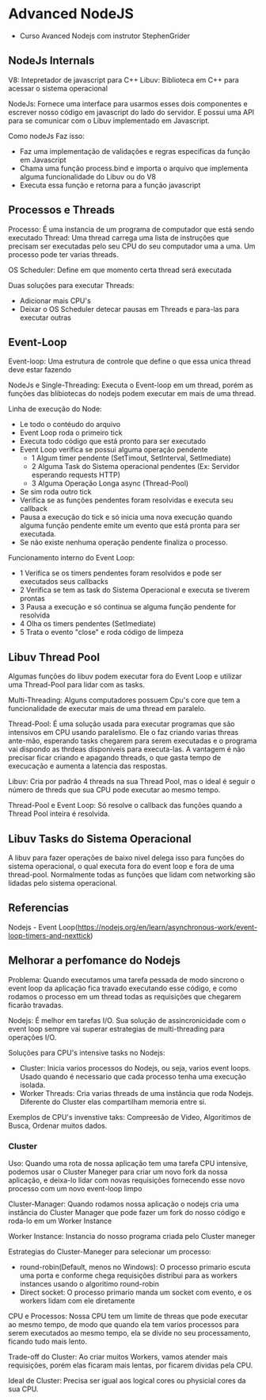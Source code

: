 # Advanced NodeJS

- Curso Avanced Nodejs com instrutor StephenGrider

## NodeJs Internals

V8: Intepretador de javascript para C++
Libuv: Biblioteca em C++ para acessar o sistema operacional

NodeJs: Fornece uma interface para usarmos esses dois componentes e escrever nosso código em javascript do lado do servidor. E possui uma API para se comunicar com o Libuv implementado em Javascript.

Como nodeJs Faz isso:

- Faz uma implementação de validações e regras especificas da função em Javascript
- Chama uma função process.bind e importa o arquivo que implementa alguma funcionalidade do Libuv ou do V8
- Executa essa função e retorna para a função javascript

## Processos e Threads

Processo: É uma instancia de um programa de computador que está sendo executado
Thread: Uma thread carrega uma lista de instruções que precisam ser executadas pelo seu CPU do seu computador uma a uma. Um processo pode ter varias threads.

OS Scheduler: Define em que momento certa thread será executada

Duas soluções para executar Threads:

- Adicionar mais CPU's
- Deixar o OS Scheduler detecar pausas em Threads e para-las para executar outras

## Event-Loop

Event-loop: Uma estrutura de controle que define o que essa unica thread deve estar fazendo

NodeJs e Single-Threading: Executa o Event-loop em um thread, porém as funções das blibiotecas do nodejs podem executar em mais de uma thread.

Linha de execução do Node:

- Le todo o contéudo do arquivo
- Event Loop roda o primeiro tick
- Executa todo código que está pronto para ser executado
- Event Loop verifica se possui alguma operação pendente
  - 1 Algum timer pendente (SetTimout, SetInterval, SetImediate)
  - 2 Alguma Task do Sistema operacional pendentes (Ex: Servidor esperando requests HTTP)
  - 3 Alguma Operação Longa async (Thread-Pool)
- Se sim roda outro tick
- Verifica se as funções pendentes foram resolvidas e executa seu callback
- Pausa a execução do tick e só inicia uma nova execução quando alguma função pendente emite um evento que está pronta para ser executada.
- Se não existe nenhuma operação pendente finaliza o processo.

Funcionamento interno do Event Loop:

- 1 Verifica se os timers pendentes foram resolvidos e pode ser executados seus callbacks
- 2 Verifica se tem as task do Sistema Operacional e executa se tiverem prontas
- 3 Pausa a execução e só continua se alguma função pendente for resolvida
- 4 Olha os timers pendentes (SetImediate)
- 5 Trata o evento "close" e roda código de limpeza

## Libuv Thread Pool

Algumas funções do libuv podem executar fora do Event Loop e utilizar uma Thread-Pool para lidar com as tasks.

Multi-Threading: Alguns computadores possuem Cpu's core que tem a funcionalidade de executar mais de uma thread em paralelo.

Thread-Pool: É uma solução usada para executar programas que são intensivos em CPU usando paralelismo. Ele o faz criando varias threas ante-mão, esperando tasks chegarem para serem executadas e o programa vai dispondo as thrdeas disponiveis para executa-las. A vantagem é não precisar ficar criando e apagando threads, o que gasta tempo de execucação e aumenta a latencia das respostas.

Libuv: Cria por padrão 4 threads na sua Thread Pool, mas o ideal é seguir o número de threds que sua CPU pode executar ao mesmo tempo.

Thread-Pool e Event Loop: Só resolve o callback das funções quando a Thread Pool inteira é resolvida.

## Libuv Tasks do Sistema Operacional

A libuv para fazer operações de baixo nivel delega isso para funções do sistema operacional, o qual executa fora do event loop e fora de uma thread-pool. Normalmente todas as funções que lidam com networking são lidadas pelo sistema operacional.

## Referencias

Nodejs - Event Loop(https://nodejs.org/en/learn/asynchronous-work/event-loop-timers-and-nexttick)

## Melhorar a perfomance do Nodejs

Problema: Quando executamos uma tarefa pessada de modo sincrono o event loop da aplicação fica travado executando esse código, e como rodamos o processo em um thread todas as requisições que chegarem ficarão travadas.

Nodejs: É melhor em tarefas I/O. Sua solução de assincronicidade com o event loop sempre vai superar estrategias de multi-threading para operações I/O.

Soluções para CPU's intensive tasks no Nodejs:

- Cluster: Inicia varios processos do Nodejs, ou seja, varios event loops. Usado quando é necessario que cada processo tenha uma execução isolada.
- Worker Threads: Cria varias threads de uma instância que roda Nodejs. Diferente do Cluster elas compartilham memoria entre si.

Exemplos de CPU's invenstive taks: Compreesão de Video, Algoritimos de Busca, Ordenar muitos dados.

### Cluster

Uso: Quando uma rota de nossa aplicação tem uma tarefa CPU intensive, podemos usar o Cluster Maneger para criar um novo fork da nossa aplicação, e deixa-lo lidar com novas requisições fornecendo esse novo processo com um novo event-loop limpo

Cluster-Manager: Quando rodamos nossa aplicação o nodejs cria uma instância do Cluster Manager que pode fazer um fork do nosso código e roda-lo em um Worker Instance

Worker Instance: Instancia do nosso programa criada pelo Cluster maneger

Estrategias do Cluster-Maneger para selecionar um processo:

- round-robin(Default, menos no Windows): O processo primario escuta uma porta e conforme chega requisições distribui para as workers instances usando o algoritimo round-robin
- Direct socket: O processo primario manda um socket com evento, e os workers lidam com ele diretamente

CPU e Processos: Nossa CPU tem um limite de threas que pode executar ao mesmo tempo, de modo que quando ela tem varios processos para serem executados ao mesmo tempo, ela se divide no seu processamento, ficando tudo mais lento.

Trade-off do Cluster: Ao criar muitos Workers, vamos atender mais requisições, porém elas ficaram mais lentas, por ficarem dividas pela CPU.

Ideal de Cluster: Precisa ser igual aos logical cores ou physicial cores da sua CPU.
